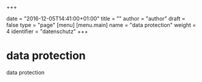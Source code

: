 +++

date = "2016-12-05T14:41:00+01:00"
title = ""
author = "author"
draft = false
type = "page"
[menu]
     [menu.main]
        name = "data protection"
        weight = 4
        identifier = "datenschutz"
+++

# data protection

data protection
